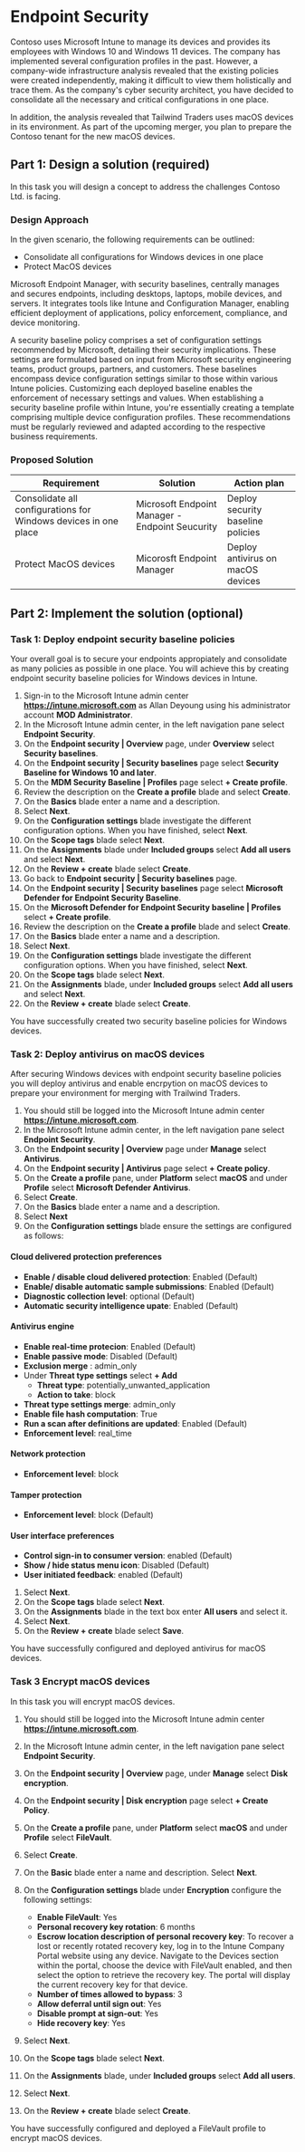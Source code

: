 # Endpoint Security

Contoso uses Microsoft Intune to manage its devices and provides its employees with Windows 10 and Windows 11 devices. The company has implemented several configuration profiles in the past. However, a company-wide infrastructure analysis revealed that the existing policies were created independently, making it difficult to view them holistically and trace them. As the company's cyber security architect, you have decided to consolidate all the necessary and critical configurations in one place. 

In addition, the analysis revealed that Tailwind Traders uses macOS devices in its environment. As part of the upcoming merger, you plan to prepare the Contoso tenant for the new macOS devices.

## Part 1: Design a solution (required)

In this task you will design a concept to address the challenges Contoso Ltd. is facing.

### Design Approach

In the given scenario, the following requirements can be outlined:

- Consolidate all configurations for Windows devices in one place
- Protect MacOS devices

Microsoft Endpoint Manager, with security baselines, centrally manages and secures endpoints, including desktops, laptops, mobile devices, and servers. It integrates tools like Intune and Configuration Manager, enabling efficient deployment of applications, policy enforcement, compliance, and device monitoring. 

A security baseline policy comprises a set of configuration settings recommended by Microsoft, detailing their security implications. These settings are formulated based on input from Microsoft security engineering teams, product groups, partners, and customers. These baselines encompass device configuration settings similar to those within various Intune policies. Customizing each deployed baseline enables the enforcement of necessary settings and values. When establishing a security baseline profile within Intune, you're essentially creating a template comprising multiple device configuration profiles. These recommendations must be regularly reviewed and adapted according to the respective business requirements.

### Proposed Solution

|Requirement|Solution|Action plan|
|----|----|----|
|Consolidate all configurations for Windows devices in one place|Microsoft Endpoint Manager - Endpoint Seucurity|Deploy security baseline policies
|Protect MacOS devices|Micorosft Endpoint Manager|Deploy antivirus on macOS devices|

## Part 2: Implement the solution (optional)

### Task 1: Deploy endpoint security baseline policies

Your overall goal is to secure your endpoints appropiately and consolidate as many policies as possible in one place. You will achieve this by creating endpoint security baseline policies for Windows devices in Intune.

1. Sign-in to the Microsoft Intune admin center **https://intune.microsoft.com** as Allan Deyoung using his administrator account **MOD Administrator**.
2. In the Microsoft Intune admin center, in the left navigation pane select **Endpoint Security**.
3. On the **Endpoint security | Overview** page, under **Overview** select **Security baselines**.
4. On the **Endpoint security | Security baselines** page select **Security Baseline for Windows 10 and later**.
5. On the **MDM Security Baseline | Profiles** page select **+ Create profile**.
1. Review the description on the **Create a profile** blade and select **Create**.
1. On the **Basics** blade enter a name and a description.
1. Select **Next**.
1. On the **Configuration settings** blade investigate the different configuration options. When you have finished, select **Next**.
1. On the **Scope tags** blade select **Next**.
1. On the **Assignments** blade under **Included groups** select **Add all users** and select **Next**.
1. On the **Review + create** blade select **Create**.
1. Go back to **Endpoint security | Security baselines** page.
1. On the **Endpoint security | Security baselines** page select **Microsoft Defender for Endpoint Security Baseline**.
1. On the **Microsoft Defender for Endpoint Security baseline | Profiles** select **+ Create profile**.
1. Review the description on the **Create a profile** blade and select **Create**.
1. On the **Basics** blade enter a name and a description.
1. Select **Next**.
1. On the **Configuration settings** blade investigate the different configuration options. When you have finished, select **Next**.
1. On the **Scope tags** blade select **Next**. 
1. On the **Assignments** blade, under **Included groups** select **Add all users** and select **Next**.
1. On the **Review + create** blade select **Create**.

You have successfully created two security baseline policies for Windows devices.

### Task 2: Deploy antivirus on macOS devices

After securing Windows devices with endpoint security baseline policies you will deploy antivirus and enable encrpytion on macOS devices to prepare your environment for merging with Trailwind Traders.

1. You should still be logged into the Microsoft Intune admin center **https://intune.microsoft.com**.
2. In the Microsoft Intune admin center, in the left navigation pane select **Endpoint Security**.
3. On the **Endpoint security | Overview** page under **Manage** select **Antivirus**.
4. On the **Endpoint security | Antivirus** page select **+ Create policy**.
5. On the **Create a profile** pane, under **Platform** select **macOS** and under **Profile** select **Microsoft Defender Antivirus**.
6. Select **Create**.
7. On the **Basics** blade enter a name and a description.
8. Select **Next**
9. On the **Configuration settings** blade ensure the settings are configured as follows:

#### Cloud delivered protection preferences

- **Enable / disable cloud delivered protection**: Enabled (Default)
- **Enable/ disable automatic sample submissions**: Enabled (Default)
- **Diagnostic collection level**: optional (Default)
- **Automatic security intelligence upate**: Enabled (Default)

#### Antivirus engine

- **Enable real-time protecion**: Enabled (Default)
- **Enable passive mode**: Disabled (Default)
- **Exclusion merge** : admin_only
- Under **Threat type settings** select **+ Add**
  - **Threat type**: potentially_unwanted_application
  - **Action to take**: block
- **Threat type settings merge**: admin_only
- **Enable file hash computation**: True
- **Run a scan after definitions are updated**: Enabled (Default)
- **Enforcement level**: real_time

#### Network protection

- **Enforcement level**: block
  
#### Tamper protection

- **Enforcement level**: block (Default)

#### User interface preferences

- **Control sign-in to consumer version**: enabled (Default)
- **Show / hide status menu icon**: Disabled (Default)
- **User initiated feedback**: enabled (Default)

1.  Select **Next**.
2.  On the **Scope tags** blade select **Next**.
3.  On the **Assignments** blade in the text box enter **All users** and select it.
4.  Select **Next**.
5.  On the **Review + create** blade select **Save**.

You have successfully configured and deployed antivirus for macOS devices.

### Task 3 Encrypt macOS devices

In this task you will encrypt macOS devices.

1. You should still be logged into the Microsoft Intune admin center **https://intune.microsoft.com**.
2. In the Microsoft Intune admin center, in the left navigation pane select **Endpoint Security**.
3. On the **Endpoint security | Overview** page, under **Manage** select **Disk encryption**.
4. On the **Endpoint security | Disk encryption** page select **+ Create Policy**.
5. On the **Create a profile** pane, under **Platform** select **macOS** and under **Profile** select **FileVault**.
6. Select **Create**.
7. On the **Basic** blade enter a name and description. Select **Next**.
8. On the **Configuration settings** blade under **Encryption** configure the following settings:
   - **Enable FileVault**: Yes
   - **Personal recovery key rotation**: 6 months
   - **Escrow location description of personal recovery key**: To recover a lost or recently rotated recovery key, log in to the Intune Company Portal website using any device. Navigate to the Devices section within the portal, choose the device with FileVault enabled, and then select the option to retrieve the recovery key. The portal will display the current recovery key for that device.
   - **Number of times allowed to bypass**: 3
   - **Allow deferral until sign out**: Yes
   - **Disable prompt at sign-out**: Yes
   - **Hide recovery key**: Yes
  
9.  Select **Next**.
10. On the **Scope tags** blade select **Next**.
11. On the **Assignments** blade, under **Included groups** select **Add all users**.
12. Select **Next**.
13. On the **Review + create** blade select **Create**.

You have successfully configured and deployed a FileVault profile to encrypt macOS devices.